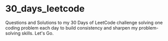 # 30_days_leetcode 
Questions and Solutions to my 30 Days of LeetCode challenge solving one coding problem each day to build consistency and sharpen my problem-solving skills.
Let's Go.